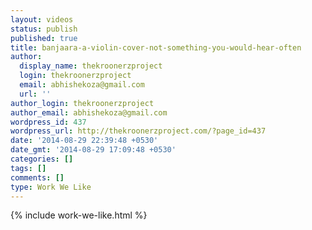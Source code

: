 ```yaml
---
layout: videos
status: publish
published: true
title: banjaara-a-violin-cover-not-something-you-would-hear-often
author:
  display_name: thekroonerzproject
  login: thekroonerzproject
  email: abhishekoza@gmail.com
  url: ''
author_login: thekroonerzproject
author_email: abhishekoza@gmail.com
wordpress_id: 437
wordpress_url: http://thekroonerzproject.com/?page_id=437
date: '2014-08-29 22:39:48 +0530'
date_gmt: '2014-08-29 17:09:48 +0530'
categories: []
tags: []
comments: []
type: Work We Like
---
```

{% include work-we-like.html %}
